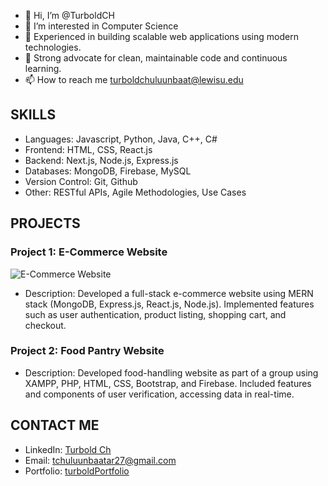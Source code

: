 - 👋 Hi, I’m @TurboldCH
- 👀 I’m interested in Computer Science
- 🌱 Experienced in building scalable web applications using modern technologies.
- 💞️ Strong advocate for clean, maintainable code and continuous learning.
- 📫 How to reach me turboldchuluunbaat@lewisu.edu

## SKILLS
  - Languages: Javascript, Python, Java, C++, C#
  - Frontend: HTML, CSS, React.js
  - Backend:  Next.js, Node.js, Express.js
  - Databases: MongoDB, Firebase, MySQL
  - Version Control: Git, Github
  - Other: RESTful APIs, Agile Methodologies, Use Cases

## PROJECTS
### Project 1: E-Commerce Website
![E-Commerce Website](https://github.com/johndoe/e-commerce-website/raw/main/screenshot.jpg)
- Description: Developed a full-stack e-commerce website using MERN stack (MongoDB, Express.js, React.js, Node.js). Implemented features such as user authentication, product listing, shopping cart, and checkout.
### Project 2: Food Pantry Website
- Description: Developed food-handling website as part of a group using XAMPP, PHP, HTML, CSS, Bootstrap, and Firebase. Included features and components of user verification, accessing data in real-time.

## CONTACT ME
- LinkedIn: [Turbold Ch](https://www.linkedin.com/in/turbold-ch/)
- Email: tchuluunbaatar27@gmail.com
- Portfolio: [turboldPortfolio](https://portfolio-delta-five-73.vercel.app/)

<!---
TurboldCH/TurboldCH is a ✨ special ✨ repository because its `README.md` (this file) appears on your GitHub profile.
You can click the Preview link to take a look at your changes.
--->
